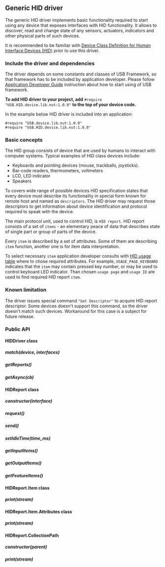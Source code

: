 ## Generic HID driver

The generic HID driver implements basic functionality required to start using any device that exposes interfaces with HID functionality. It allows to discover, read and change state of any sensors, actuators, indicators and other physical parts of such devices.

It is recommended to be familiar with [Device Class Definition for Human Interface Devices (HID)](http://www.usb.org/developers/hidpage/HID1_11.pdf) prior to use this driver.

### Include the driver and dependencies

The driver depends on some constants and classes of USB Framework, so that framework has to be included by application developer. Please follow [Application Developer Guide](./ApplicationDevelopmentGuide.md#include-the-framework-and-drivers) instruction about how to start using of USB framework.

**To add HID driver to your project, add** `#require "USB.HID.device.lib.nut:1.0.0"` **to the top of your device code.**

In the example below HID driver is included into an application:

```squirrel
#require "USB.device.lib.nut:1.0.0"
#require "USB.HID.device.lib.nut:1.0.0"
```

### Basic concepts

The HID group consists of device that are used by humans to interact with computer systems. Typical examples of HID class devices include:
- Keyboards and pointing devices (mouse, trackballs, joysticks).
- Bar-code readers, thermometers, voltmeters
- LCD, LED indicator
- Speakers

To covers wide range of possible devices HID specification states that every device must describe its functionality in special form known for remote host and named as `descriptors`.  The HID driver may request those descriptors to get information about device identification and protocol required to speak with the device.

The main protocol unit, used to control HID, is `HID report`. HID report consists of a set of `items` -  an elementary peace of data that describes state of single part or group of parts of the device.

Every `item` is described by a set of attributes. Some of them are describing `item` function, another one is for item data interpretation.

To select necessary `item` application developer consults with [HID usage table](http://www.usb.org/developers/hidpage/Hut1_12v2.pdf) where to chose required attributes. For example, `USAGE_PAGE_KEYBOARD` indicates that the `item` may contain pressed key number, or may be used to control keyboard LED indicator. Than chosen `usage page` and `usage ID` are used to find required HID report `item`.

### Known limitation

The driver issues special command `"Get Descriptor"` to acquire HID report descriptor. Some devices doesn't support this command, so the driver doesn't match such devices. Workaround for this case is a subject for future release.

### Public API

#### HIDDriver class

##### match(device, interfaces)

##### getReports()

##### getAsync(cb)

#### HIDReport class

##### constructor(interface)

##### request()

##### send()

##### setIdleTime(time_ms)

##### getInputItems()

##### getOutputItems()

##### getFeatureItems()

#### HIDReport.Item class

##### print(stream)


#### HIDReport.Item.Attributes class

##### print(stream)


#### HIDReport.CollectionPath

##### constructor(parent)

##### print(stream)
